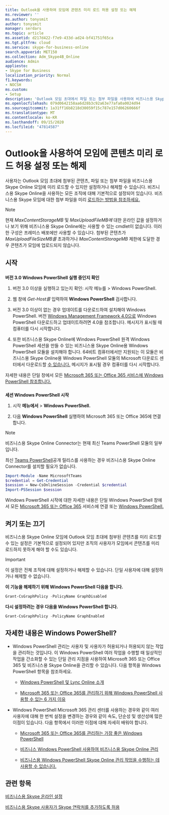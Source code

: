 ```yaml
---
title: Outlook을 사용하여 모임에 콘텐츠 미리 로드 허용 설정 또는 해제
ms.reviewer: ''
ms.author: tonysmit
author: tonysmit
manager: serdars
ms.topic: article
ms.assetid: d217d422-f7e9-433d-ad24-bf41751f65ca
ms.tgt.pltfrm: cloud
ms.service: skype-for-business-online
search.appverid: MET150
ms.collection: Adm_Skype4B_Online
audience: Admin
appliesto:
- Skype for Business
localization_priority: Normal
f1.keywords:
- NOCSH
ms.custom:
- Setup
description: 'Outlook 모임 초대에서 파일 또는 첨부 파일을 사용하여 비즈니스용 Skype 모임에 대해 미리 로드된 콘텐츠를 설정하거나 해제하는 방법을 참조하세요. '
ms.openlocfilehash: 079d0642158aa6d28b3c92a63e77afa0a0024d94
ms.sourcegitcommit: 1a31ff16b8218d30059f15c787e157d06260666f
ms.translationtype: MT
ms.contentlocale: ko-KR
ms.lasthandoff: 09/15/2020
ms.locfileid: "47814587"
---
```

# <a name="turn-on-or-off-allowing-content-to-be-preloaded-for-meetings-using-outlook"></a>Outlook을 사용하여 모임에 콘텐츠 미리 로드 허용 설정 또는 해제

사용자는 Outlook 모임 초대에 첨부된 콘텐츠, 파일 또는 첨부 파일을 비즈니스용 Skype Online 모임에 미리 로드할 수 있지만 설정하거나 해제할 수 있습니다. 비즈니스용 Skype Online을 사용하는 모든 조직에 대해 기본적으로 설정되어 있습니다. 비즈니스용 Skype 모임에 대한 첨부 파일을 미리 [로드하는 방법을 참조하세요.](https://support.office.com/article/fd3d9f9d-b448-4754-b813-02e49393f251)
  
> [!NOTE]
> 현재  _MaxContentStorageMB_ 및 _MaxUploadFileMB에_ 대한 온라인 값을 설정하거나 보기 위해 비즈니스용 Skype Online에는 사용할 수 있는 cmdlet이 없습니다. 이러한 구성은 프레미스 배포에만 사용할 수 있습니다. 첨부된 콘텐츠가  _MaxUploadFileSizeMB를_ 초과하거나 _MaxContentStorageMB_ 제한에 도달한 경우 콘텐츠가 모임에 업로드되지 않습니다.
  
## <a name="to-get-you-started"></a>시작

### 

 **버전 3.0 Windows PowerShell 실행 중인지 확인**
  
1. 버전 3.0 이상을 실행하고 있는지 확인: 시작 메뉴를  >  Windows PowerShell.
    
2. 웹 창에  _Get-Host를_ 입력하여 **Windows PowerShell** 검사합니다.
    
3. 버전 3.0 이상이 없는 경우 업데이트를 다운로드하여 설치해야 Windows PowerShell. 버전 [Windows Management Framework 4.0으로](https://go.microsoft.com/fwlink/?LinkId=716845) Windows PowerShell 다운로드하고 업데이트하려면 4.0을 참조합니다. 메시지가 표시될 때 컴퓨터를 다시 시작합니다.
    
4. 또한 비즈니스용 Skype Online에 Windows PowerShell 원격 Windows PowerShell 세션을 만들 수 있는 비즈니스용 Skype Online용 Windows PowerShell 모듈을 설치해야 합니다. 64비트 컴퓨터에서만 지원되는 이 모듈은 비즈니스용 Skype Online용 Windows PowerShell 모듈의 Microsoft 다운로드 센터에서 다운로드할 [수 있습니다.](https://go.microsoft.com/fwlink/?LinkId=294688) 메시지가 표시될 경우 컴퓨터를 다시 시작합니다.
    
자세한 내용은 단일 창에서 모든 [Microsoft 365 또는 Office 365 서비스에 Windows PowerShell 참조합니다.](https://technet.microsoft.com/library/dn568015.aspx)
  
### 

 **세션 Windows PowerShell 시작**
  
1. 시작 **메뉴에서**  >  **Windows PowerShell.**
    
2. 다음 **Windows PowerShell** 실행하여 Microsoft 365 또는 Office 365에 연결합니다.
    
> [!NOTE]
> 비즈니스용 Skype Online Connector는 현재 최신 Teams PowerShell 모듈의 일부입니다.
>
> 최신 [Teams PowerShell](https://www.powershellgallery.com/packages/MicrosoftTeams/)공개 릴리스를 사용하는 경우 비즈니스용 Skype Online Connector를 설치할 필요가 없습니다.
  
```PowerShell
Import-Module -Name MicrosoftTeams
$credential = Get-Credential
$session = New-CsOnlineSession -Credential $credential
Import-PSSession $session
```

Windows PowerShell 시작에 대한 자세한 내용은 단일 Windows PowerShell 창에서 모든 [Microsoft 365 또는 Office 365](https://technet.microsoft.com/library/dn568015.aspx) 서비스에 연결 또는 [Windows PowerShell.](../set-up-your-computer-for-windows-powershell/set-up-your-computer-for-windows-powershell.md)
  
## <a name="turning-it-on-or-off"></a>켜기 또는 끄기

비즈니스용 Skype Online 모임에 Outlook 모임 초대에 첨부된 콘텐츠를 미리 로드할 수 있는 설정은 기본적으로 설정되어 있지만 조직의 사용자가 모임에서 콘텐츠를 미리 로드하지 못하게 해야 할 수도 있습니다.
  
> [!IMPORTANT]
> 이 설정은 전체 조직에 대해 설정하거나 해제할 수 있습니다. 단일 사용자에 대해 설정하거나 해제할 수 없습니다. 
  
 **이 기능을 해제하기 위해 Windows PowerShell 다음을 합니다.**
  
```PowerShell
Grant-CsGraphPolicy -PolicyName GraphDisabled 
```

 **다시 설정하려는 경우 다음을 Windows PowerShell 합니다.**
  
```PowerShell
Grant-CsGraphPolicy -PolicyName GraphEnabled 
```

## <a name="want-to-know-more-about-windows-powershell"></a>자세한 내용은 Windows PowerShell?

- Windows PowerShell 관리는 사용자 및 사용자가 허용되거나 허용되지 않는 작업을 관리하는 것입니다. 이 Windows PowerShell 여러 작업을 수행할 때 일상적인 작업을 간소화할 수 있는 단일 관리 지점을 사용하여 Microsoft 365 또는 Office 365 및 비즈니스용 Skype Online을 관리할 수 있습니다. 다음 항목을 Windows PowerShell 항목을 참조하세요.
    
  - [Windows PowerShell 및 Lync Online 소개](https://go.microsoft.com/fwlink/?LinkId=525039)
    
  - [Microsoft 365 또는 Office 365를 관리하기 위해 Windows PowerShell 사용할 수 있는 6 가지 이유](https://go.microsoft.com/fwlink/?LinkId=525041)
    
- Windows PowerShell Microsoft 365 관리 센터를 사용하는 경우와 같이 여러 사용자에 대해 한 번씩 설정을 변경하는 경우와 같이 속도, 단순성 및 생산성에 많은 이점이 있습니다. 다음 항목에서 이러한 이점에 대해 자세히 배워야 합니다.
    
  - [Microsoft 365 또는 Office 365를 관리하는 가장 좋은 Windows PowerShell](https://go.microsoft.com/fwlink/?LinkId=525142)
    
  - [비즈니스 Windows PowerShell 사용하여 비즈니스용 Skype Online 관리](https://go.microsoft.com/fwlink/?LinkId=525453)
    
  - [비즈니스용 Windows PowerShell Skype Online 관리 작업을 수행하는 데 사용할 수 있습니다.](https://go.microsoft.com/fwlink/?LinkId=525038)
    
## <a name="related-topics"></a>관련 항목
[비즈니스용 Skype 온라인 설정](set-up-skype-for-business-online.md)

[비즈니스용 Skype 사용자가 Skype 연락처를 추가하도록 허용](let-skype-for-business-users-add-skype-contacts.md)

  
 
